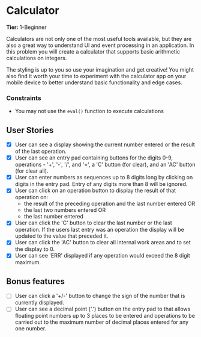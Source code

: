 # Calculator

**Tier:** 1-Beginner

Calculators are not only one of the most useful tools available, but they are
also a great way to understand UI and event processing in an application. In
this problem you will create a calculator that supports basic arithmetic
calculations on integers. 

The styling is up to you so use your imagination and get creative! You might
also find it worth your time to experiment with the calculator app on your
mobile device to better understand basic functionality and edge cases.

### Constraints

- You may not use the `eval()` function to execute calculations

## User Stories

-   [x] User can see a display showing the current number entered or the
result of the last operation.
-   [x] User can see an entry pad containing buttons for the digits 0-9, 
operations - '+', '-', '/', and '=', a 'C' button (for clear), and an 'AC'
button (for clear all).
-   [x] User can enter numbers as sequences up to 8 digits long by clicking on
digits in the entry pad. Entry of any digits more than 8 will be ignored.
-   [x] User can click on an operation button to display the result of that
operation on:
    * the result of the preceding operation and the last number entered OR
    * the last two numbers entered OR
    * the last number entered
-   [x] User can click the 'C' button to clear the last number or the last
operation. If the users last entry was an operation the display will be
updated to the value that preceded it.
-   [x] User can click the 'AC' button to clear all internal work areas and
to set the display to 0.
-   [x] User can see 'ERR' displayed if any operation would exceed the 
8 digit maximum.

## Bonus features

-   [ ] User can click a '+/-' button to change the sign of the number that is
currently displayed.
-   [ ] User can see a decimal point ('.') button on the entry pad to that 
allows floating point numbers up to 3 places to be entered and operations to
be carried out to the maximum number of decimal places entered for any one
number.

